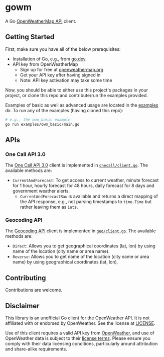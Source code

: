 # gowm

A Go [OpenWeatherMap API](https://openweathermap.org/api) client.

## Getting Started

First, make sure you have all of the below prerequisites:

- Installation of Go, e.g., from [go.dev](https://go.dev/doc/install).
- API key from OpenWeatherMap
  - Sign up for free at [openweathermap.org](https://openweathermap.org/)
  - Get your API key after having signed in
  - Note: API key activation may take some time

Now, you should be able to either use this project's packages in your project, or clone this repo and contribute/run the examples provided.

Examples of basic as well as advanced usage are located in the [examples](./examples/) dir. To run any of the examples (having cloned this repo):

```bash
# e.g., the owm_basic example
go run examples/owm_basic/main.go
```

## APIs

### One Call API 3.0

The [One Call API 3.0](https://openweathermap.org/api/one-call-3) client is implemented in [`onecall/client.go`](./onecall/client.go). The available methods are:

- `CurrentAndForecast`: To get access to current weather, minute forecast for 1 hour, hourly forecast for 48 hours, daily forecast for 8 days and government weather alerts.
  - `CurrentAndForecastRaw` is available and returns a direct mapping of the API response, e.g., not parsing timestamps to `time.Time` but rather leaving them as `int`s.

### Geocoding API

The [Geocoding API](https://openweathermap.org/api/geocoding-api) client is implemented in [`geo/client.go`](./geo/client.go). The available methods are:

- `Direct`: Allows you to get geographical coordinates (lat, lon) by using name of the location (city name or area name).
- `Reverse`: Allows you to get name of the location (city name or area name) by using geographical coordinates (lat, lon).

## Contributing

Contributions are welcome.

## Disclaimer

This library is an unofficial Go client for the OpenWeather API. It is not affiliated with or endorsed by OpenWeather. See the license at [LICENSE](./LICENSE).

Use of this client requires a valid API key from [OpenWeather](https://openweathermap.org/), and use of OpenWeather data is subject to their [license terms](https://openweathermap.org/price). Please ensure you comply with their data licensing conditions, particularly around attribution and share-alike requirements.
